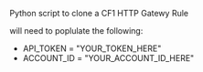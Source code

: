 Python script to clone a CF1 HTTP Gatewy Rule

will need to poplulate the following:

- API_TOKEN = "YOUR_TOKEN_HERE"
- ACCOUNT_ID = "YOUR_ACCOUNT_ID_HERE"
